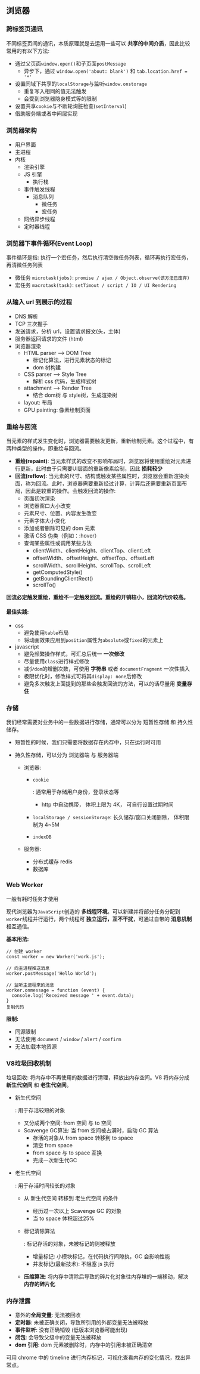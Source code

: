 ## 浏览器

### 跨标签页通讯

不同标签页间的通讯，本质原理就是去运用一些可以 **共享的中间介质**，因此比较常用的有以下方法:

- 通过父页面`window.open()`和子页面`postMessage`
  - 异步下，通过 `window.open('about: blank')` 和 `tab.location.href = '*'`
- 设置同域下共享的`localStorage`与监听`window.onstorage`
  - 重复写入相同的值无法触发
  - 会受到浏览器隐身模式等的限制
- 设置共享`cookie`与不断轮询脏检查(`setInterval`)
- 借助服务端或者中间层实现



### 浏览器架构

- 用户界面
- 主进程
- 内核
  - 渲染引擎
  - JS 引擎
    - 执行栈
  - 事件触发线程
    - 消息队列
      - 微任务
      - 宏任务
  - 网络异步线程
  - 定时器线程



### 浏览器下事件循环(Event Loop)

事件循环是指: 执行一个宏任务，然后执行清空微任务列表，循环再执行宏任务，再清微任务列表

- 微任务 `microtask(jobs)`: `promise / ajax / Object.observe(该方法已废弃)`
- 宏任务 `macrotask(task)`: `setTimout / script / IO / UI Rendering`



### 从输入 url 到展示的过程

- DNS 解析
- TCP 三次握手
- 发送请求，分析 url，设置请求报文(头，主体)
- 服务器返回请求的文件 (html)
- 浏览器渲染
  - HTML parser --> DOM Tree
    - 标记化算法，进行元素状态的标记
    - dom 树构建
  - CSS parser --> Style Tree
    - 解析 css 代码，生成样式树
  - attachment --> Render Tree
    - 结合 dom树 与 style树，生成渲染树
  - layout: 布局
  - GPU painting: 像素绘制页面



### 重绘与回流

当元素的样式发生变化时，浏览器需要触发更新，重新绘制元素。这个过程中，有两种类型的操作，即重绘与回流。

- **重绘(repaint)**: 当元素样式的改变不影响布局时，浏览器将使用重绘对元素进行更新，此时由于只需要UI层面的重新像素绘制，因此 **损耗较少**
- **回流(reflow)**: 当元素的尺寸、结构或触发某些属性时，浏览器会重新渲染页面，称为回流。此时，浏览器需要重新经过计算，计算后还需要重新页面布局，因此是较重的操作。会触发回流的操作:
  - 页面初次渲染
  - 浏览器窗口大小改变
  - 元素尺寸、位置、内容发生改变
  - 元素字体大小变化
  - 添加或者删除可见的 dom 元素
  - 激活 CSS 伪类（例如：:hover）
  - 查询某些属性或调用某些方法
    - clientWidth、clientHeight、clientTop、clientLeft
    - offsetWidth、offsetHeight、offsetTop、offsetLeft
    - scrollWidth、scrollHeight、scrollTop、scrollLeft
    - getComputedStyle()
    - getBoundingClientRect()
    - scrollTo()

**回流必定触发重绘，重绘不一定触发回流。重绘的开销较小，回流的代价较高。**

#### 最佳实践:

- css
  - 避免使用`table`布局
  - 将动画效果应用到`position`属性为`absolute`或`fixed`的元素上
- javascript
  - 避免频繁操作样式，可汇总后统一 **一次修改**
  - 尽量使用`class`进行样式修改
  - 减少`dom`的增删次数，可使用 **字符串** 或者 `documentFragment` 一次性插入
  - 极限优化时，修改样式可将其`display: none`后修改
  - 避免多次触发上面提到的那些会触发回流的方法，可以的话尽量用 **变量存住**



### 存储

我们经常需要对业务中的一些数据进行存储，通常可以分为 短暂性存储 和 持久性储存。

- 短暂性的时候，我们只需要将数据存在内存中，只在运行时可用

- 持久性存储，可以分为 浏览器端 与 服务器端

  - 浏览器:

    - ```
      cookie
      ```

      : 通常用于存储用户身份，登录状态等

      - http 中自动携带， 体积上限为 4K， 可自行设置过期时间

    - `localStorage / sessionStorage`: 长久储存/窗口关闭删除， 体积限制为 4~5M

    - `indexDB`

  - 服务器:

    - 分布式缓存 redis
    - 数据库



### Web Worker

一般有耗时任务才使用

现代浏览器为`JavaScript`创造的 **多线程环境**。可以新建并将部分任务分配到`worker`线程并行运行，两个线程可 **独立运行，互不干扰**，可通过自带的 **消息机制** 相互通信。

**基本用法:**

```
// 创建 worker
const worker = new Worker('work.js');

// 向主进程推送消息
worker.postMessage('Hello World');

// 监听主进程来的消息
worker.onmessage = function (event) {
  console.log('Received message ' + event.data);
}
复制代码
```

**限制:**

- 同源限制
- 无法使用 `document` / `window` / `alert` / `confirm`
- 无法加载本地资源



### V8垃圾回收机制

垃圾回收: 将内存中不再使用的数据进行清理，释放出内存空间。V8 将内存分成 **新生代空间** 和 **老生代空间**。

- 新生代空间

  : 用于存活较短的对象

  - 又分成两个空间: from 空间 与 to 空间
  - Scavenge GC算法: 当 from 空间被占满时，启动 GC 算法
    - 存活的对象从 from space 转移到 to space
    - 清空 from space
    - from space 与 to space 互换
    - 完成一次新生代GC

- 老生代空间

  : 用于存活时间较长的对象

  - 从 新生代空间 转移到 老生代空间 的条件

    - 经历过一次以上 Scavenge GC 的对象
    - 当 to space 体积超过25%

  - 标记清除算法

    : 标记存活的对象，未被标记的则被释放

    - 增量标记: 小模块标记，在代码执行间隙执，GC 会影响性能
    - 并发标记(最新技术): 不阻塞 js 执行

  - **压缩算法**: 将内存中清除后导致的碎片化对象往内存堆的一端移动，解决 **内存的碎片化**



### 内存泄露

- 意外的**全局变量**: 无法被回收
- **定时器**: 未被正确关闭，导致所引用的外部变量无法被释放
- **事件监听**: 没有正确销毁 (低版本浏览器可能出现)
- **闭包**: 会导致父级中的变量无法被释放
- **dom 引用**: dom 元素被删除时，内存中的引用未被正确清空

可用 chrome 中的 timeline 进行内存标记，可视化查看内存的变化情况，找出异常点。

